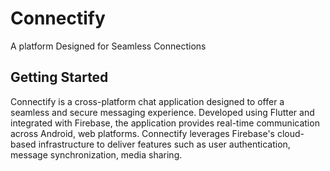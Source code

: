 # Connectify

A platform Designed for Seamless Connections

## Getting Started

Connectify is a cross-platform chat application designed to offer a seamless and secure
messaging experience. Developed using Flutter and integrated with Firebase, the application
provides real-time communication across Android, web platforms. Connectify leverages
Firebase's cloud-based infrastructure to deliver features such as user authentication, message
synchronization, media sharing.

